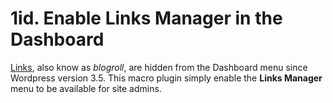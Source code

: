 # 1id. Enable Links Manager in the Dashboard

[Links](https://codex.wordpress.org/Links_Manager), also know as _blogroll_, are hidden from the Dashboard menu since Wordpress version 3.5. This macro plugin simply enable the **Links Manager** menu to be available for site admins.
